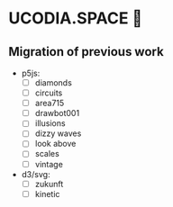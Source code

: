 # UCODIA.SPACE 🚀

## Migration of previous work

- p5js:
  - [ ] diamonds
  - [ ] circuits
  - [ ] area715
  - [ ] drawbot001
  - [ ] illusions
  - [ ] dizzy waves
  - [ ] look above
  - [ ] scales
  - [ ] vintage
- d3/svg:
  - [ ] zukunft
  - [ ] kinetic